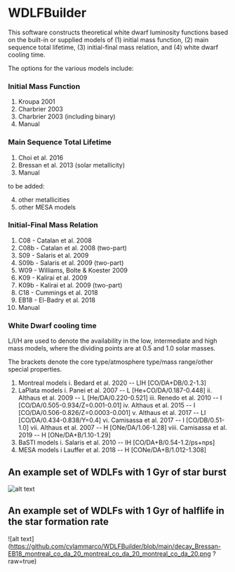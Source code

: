 # WDLFBuilder

This software constructs theoretical white dwarf luminosity functions based on the built-in or supplied models of (1) initial mass function, (2) main sequence total lifetime, (3) initial-final mass relation, and (4) white dwarf cooling time.

The options for the various models include:

### Initial Mass Function

1. Kroupa 2001
2. Charbrier 2003
3. Charbrier 2003 (including binary)
4. Manual

### Main Sequence Total Lifetime

1. Choi et al. 2016
2. Bressan et al. 2013 (solar metallicity)
3. Manual

to be added:

4. other metallicities
5. other MESA models

### Initial-Final Mass Relation

1. C08 - Catalan et al. 2008
2. C08b - Catalan et al. 2008 (two-part)
3. S09 - Salaris et al. 2009
4. S09b - Salaris et al. 2009 (two-part)
5. W09 - Williams, Bolte & Koester 2009
6. K09 - Kalirai et al. 2009
7. K09b - Kalirai et al. 2009 (two-part)
8. C18 - Cummings et al. 2018
9. EB18 - El-Badry et al. 2018
10. Manual

### White Dwarf cooling time

L/I/H are used to denote the availability in the low, intermediate and high mass models, where the dividing points are at 0.5 and 1.0 solar masses.

The brackets denote the core type/atmosphere type/mass range/other special properties.

1. Montreal models
    i. Bedard et al. 2020 -- LIH [CO/DA+DB/0.2-1.3]
2. LaPlata models
    i.  Panei et al. 2007 -- L [He+CO/DA/0.187-0.448]
    ii. Althaus et al. 2009 -- L [He/DA/0.220-0.521]
    iii. Renedo et al. 2010 -- I [CO/DA/0.505-0.934/Z=0.001-0.01]
    iv. Althaus et al. 2015 -- I [CO/DA/0.506-0.826/Z=0.0003-0.001]
    v. Althaus et al. 2017 -- LI [CO/DA/0.434-0.838/Y=0.4]
    vi. Camisassa et al. 2017 -- I [CO/DB/0.51-1.0]
    vii. Althaus et al. 2007 -- H [ONe/DA/1.06-1.28]
    viii. Camisassa et al. 2019 -- H [ONe/DA+B/1.10-1.29]
3. BaSTI models
    i. Salaris et al. 2010 -- IH [CO/DA+B/0.54-1.2/ps+nps]
4. MESA models
    i Lauffer et al. 2018 -- H [CONe/DA+B/1.012-1.308]

## An example set of WDLFs with 1 Gyr of star burst
![alt text](https://github.com/cylammarco/WDLFBuilder/blob/main/burst_Bressan-EB18_montreal_co_da_20_montreal_co_da_20_montreal_co_da_20.png?raw=true)

## An example set of WDLFs with 1 Gyr of halflife in the star formation rate
![alt text](https://github.com/cylammarco/WDLFBuilder/blob/main/decay_Bressan-EB18_montreal_co_da_20_montreal_co_da_20_montreal_co_da_20.png
?raw=true)
